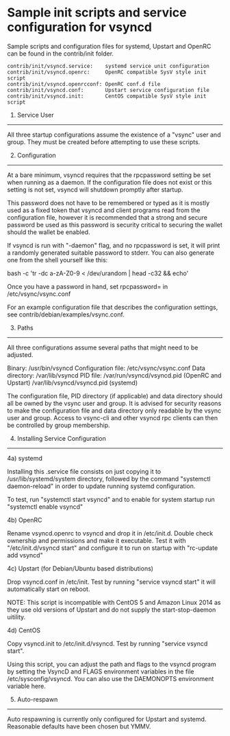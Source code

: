 Sample init scripts and service configuration for vsyncd
==========================================================

Sample scripts and configuration files for systemd, Upstart and OpenRC
can be found in the contrib/init folder.

    contrib/init/vsyncd.service:    systemd service unit configuration
    contrib/init/vsyncd.openrc:     OpenRC compatible SysV style init script
    contrib/init/vsyncd.openrcconf: OpenRC conf.d file
    contrib/init/vsyncd.conf:       Upstart service configuration file
    contrib/init/vsyncd.init:       CentOS compatible SysV style init script

1. Service User
---------------------------------

All three startup configurations assume the existence of a "vsync" user
and group.  They must be created before attempting to use these scripts.

2. Configuration
---------------------------------

At a bare minimum, vsyncd requires that the rpcpassword setting be set
when running as a daemon.  If the configuration file does not exist or this
setting is not set, vsyncd will shutdown promptly after startup.

This password does not have to be remembered or typed as it is mostly used
as a fixed token that vsyncd and client programs read from the configuration
file, however it is recommended that a strong and secure password be used
as this password is security critical to securing the wallet should the
wallet be enabled.

If vsyncd is run with "-daemon" flag, and no rpcpassword is set, it will
print a randomly generated suitable password to stderr.  You can also
generate one from the shell yourself like this:

bash -c 'tr -dc a-zA-Z0-9 < /dev/urandom | head -c32 && echo'

Once you have a password in hand, set rpcpassword= in /etc/vsync/vsync.conf

For an example configuration file that describes the configuration settings,
see contrib/debian/examples/vsync.conf.

3. Paths
---------------------------------

All three configurations assume several paths that might need to be adjusted.

Binary:              /usr/bin/vsyncd
Configuration file:  /etc/vsync/vsync.conf
Data directory:      /var/lib/vsyncd
PID file:            /var/run/vsyncd/vsyncd.pid (OpenRC and Upstart)
                     /var/lib/vsyncd/vsyncd.pid (systemd)

The configuration file, PID directory (if applicable) and data directory
should all be owned by the vsync user and group.  It is advised for security
reasons to make the configuration file and data directory only readable by the
vsync user and group.  Access to vsync-cli and other vsyncd rpc clients
can then be controlled by group membership.

4. Installing Service Configuration
-----------------------------------

4a) systemd

Installing this .service file consists on just copying it to
/usr/lib/systemd/system directory, followed by the command
"systemctl daemon-reload" in order to update running systemd configuration.

To test, run "systemctl start vsyncd" and to enable for system startup run
"systemctl enable vsyncd"

4b) OpenRC

Rename vsyncd.openrc to vsyncd and drop it in /etc/init.d.  Double
check ownership and permissions and make it executable.  Test it with
"/etc/init.d/vsyncd start" and configure it to run on startup with
"rc-update add vsyncd"

4c) Upstart (for Debian/Ubuntu based distributions)

Drop vsyncd.conf in /etc/init.  Test by running "service vsyncd start"
it will automatically start on reboot.

NOTE: This script is incompatible with CentOS 5 and Amazon Linux 2014 as they
use old versions of Upstart and do not supply the start-stop-daemon uitility.

4d) CentOS

Copy vsyncd.init to /etc/init.d/vsyncd. Test by running "service vsyncd start".

Using this script, you can adjust the path and flags to the vsyncd program by
setting the VsyncD and FLAGS environment variables in the file
/etc/sysconfig/vsyncd. You can also use the DAEMONOPTS environment variable here.

5. Auto-respawn
-----------------------------------

Auto respawning is currently only configured for Upstart and systemd.
Reasonable defaults have been chosen but YMMV.
